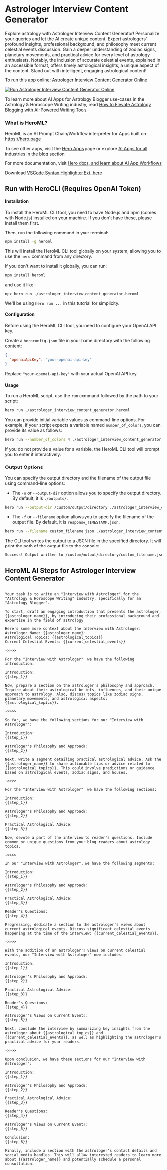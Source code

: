 # Astrologer Interview Content Generator

Explore astrology with Astrologer Interview Content Generator! Personalize your queries and let the AI create unique content. Expert astrologers' profound insights, professional background, and philosophy meet current celestial events discussion. Gain a deeper understanding of zodiac signs, planetary movements, and practical advice for every level of astrology enthusiasts. Notably, the inclusion of accurate celestial events, explained in an accessible format, offers timely astrological insights, a unique aspect of the content. Stand out with intelligent, engaging astrological content!

To run this app online: [Astrologer Interview Content Generator Online](https://hero.page/app/astrologer-interview-content-generator-celestial-events-and-astrologer-insights/gIwDRYLJkcIZqEX0CNi8)

[![Run Astrologer Interview Content Generator Online](/assets/run.svg)](https://hero.page/app/astrologer-interview-content-generator-celestial-events-and-astrologer-insights/gIwDRYLJkcIZqEX0CNi8)

To learn more about AI Apps for Astrology Blogger use-cases in the Astrology & Horoscope Writing industry, read [How to Elevate Astrology Blogging with AI-Powered Writing Tools](https://hero.page/blog/ai/astrology-and-horoscope-writing/how-to-elevate-astrology-blogging-with-ai-powered-writing-tools/170738)

### What is HeroML?
HeroML is an AI Prompt Chain/Workflow interpreter for Apps built on https://hero.page 

To see other apps, visit the [Hero Apps](https://hero.page/apps) page or explore [AI Apps for all industries](https://hero.page/blog) in the blog section

For more documentation, visit [Hero docs, and learn about AI App Workflows](https://hero.page/tutorials/introduction-to-heroml)

Download [VSCode Syntax Highlighter Ext. here](https://marketplace.visualstudio.com/items?itemName=hero-page.heroml)

## Run with HeroCLI (Requires OpenAI Token)

#### Installation

To install the HeroML CLI tool, you need to have Node.js and npm (comes with Node.js) installed on your machine. If you don't have these, please install them first. 

Then, run the following command in your terminal:

```bash
npm install -g heroml
```

This will install the HeroML CLI tool globally on your system, allowing you to use the `hero` command from any directory.

If you don't want to install it globally, you can run:

```bash
npm install heroml
```

and use it like:

```bash
npx hero run ./astrologer_interview_content_generator.heroml
```

We'll be using `hero run ...` in this tutorial for simplicity.

#### Configuration

Before using the HeroML CLI tool, you need to configure your OpenAI API key. 

Create a `heroconfig.json` file in your home directory with the following content:

```json
{
  "openaiApiKey": "your-openai-api-key"
}
```

Replace `"your-openai-api-key"` with your actual OpenAI API key.

#### Usage

To run a HeroML script, use the `run` command followed by the path to your script:

```bash
hero run ./astrologer_interview_content_generator.heroml
```

You can provide initial variable values as command-line options. For example, if your script expects a variable named `number_of_colors`, you can provide its value as follows:

```bash
hero run --number_of_colors 4 ./astrologer_interview_content_generator.heroml
```

If you do not provide a value for a variable, the HeroML CLI tool will prompt you to enter it interactively.

### Output Options

You can specify the output directory and the filename of the output file using command-line options:

- The `-o` or `--output-dir` option allows you to specify the output directory. By default, it is `./outputs/`.

```bash
hero run --output-dir /custom/output/directory ./astrologer_interview_content_generator.heroml
```

- The `-f` or `--filename` option allows you to specify the filename of the output file. By default, it is `response_TIMESTAMP.json`.

```bash
hero run --filename custom_filename.json ./astrologer_interview_content_generator.heroml
```

The CLI tool writes the output to a JSON file in the specified directory. It will print the path of the output file to the console:

```bash
Success! Output written to /custom/output/directory/custom_filename.json
```


## HeroML AI Steps for Astrologer Interview Content Generator
```

Your task is to write an "Interview with Astrologer" for the "Astrology & Horoscope Writing" industry, specifically for an "Astrology Blogger". 

To start, draft an engaging introduction that presents the astrologer, {{astrologer_name}}, by introducing their professional background and expertise in the field of astrology.

Here's some more context about the Interview with Astrologer:
Astrologer Name: {{astrologer_name}}
Astrological Topics: {{astrological_topics}}
Current Celestial Events: {{current_celestial_events}}

->>>>

For the "Interview with Astrologer", we have the following introduction:

Introduction:
{{step_1}}

Now, prepare a section on the astrologer's philosophy and approach. Inquire about their astrological beliefs, influences, and their unique approach to astrology. Also, discuss topics like zodiac signs, planetary movements, and astrological aspects: {{astrological_topics}}.

->>>>

So far, we have the following sections for our "Interview with Astrologer":

Introduction:
{{step_1}}

Astrologer's Philosophy and Approach:
{{step_2}}

Next, write a segment detailing practical astrological advice. Ask the {{astrologer_name}} to share actionable tips or advice related to {{astrological_topics}}. This could involve predictions or guidance based on astrological events, zodiac signs, and houses.

->>>>

For the "Interview with Astrologer", we have the following sections:

Introduction:
{{step_1}}

Astrologer's Philosophy and Approach:
{{step_2}}

Practical Astrological Advice:
{{step_3}}

Now, devote a part of the interview to reader's questions. Include common or unique questions from your blog readers about astrology topics.

->>>>

In our "Interview with Astrologer", we have the following segments:

Introduction:
{{step_1}}

Astrologer's Philosophy and Approach:
{{step_2}}

Practical Astrological Advice:
{{step_3}}

Reader's Questions:
{{step_4}}

Progressing, dedicate a section to the astrologer's views about current astrological events. Discuss significant celestial events happening at the time of the interview: {{current_celestial_events}}.

->>>>

With the addition of an astrologer's views on current celestial events, our "Interview with Astrologer" now includes:

Introduction:
{{step_1}}

Astrologer's Philosophy and Approach:
{{step_2}}

Practical Astrological Advice:
{{step_3}}

Reader's Questions:
{{step_4}}

Astrologer's Views on Current Events:
{{step_5}}

Next, conclude the interview by summarizing key insights from the astrologer about {{astrological_topics}} and {{current_celestial_events}}, as well as highlighting the astrologer's practical advice for your readers.

->>>>

Upon conclusion, we have these sections for our "Interview with Astrologer":

Introduction:
{{step_1}}

Astrologer's Philosophy and Approach:
{{step_2}}

Practical Astrological Advice:
{{step_3}}

Reader's Questions:
{{step_4}}

Astrologer's Views on Current Events:
{{step_5}}

Conclusion:
{{step_6}}

Finally, include a section with the astrologer's contact details and social media handles. This will allow interested readers to learn more about {{astrologer_name}} and potentially schedule a personal consultation.


```

